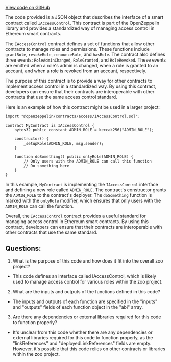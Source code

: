 [View code on GitHub](zoo-labs/zoo/blob/master/contracts/artifacts/@openzeppelin/contracts/access/IAccessControl.sol/IAccessControl.json)

The code provided is a JSON object that describes the interface of a smart contract called `IAccessControl`. This contract is part of the OpenZeppelin library and provides a standardized way of managing access control in Ethereum smart contracts. 

The `IAccessControl` contract defines a set of functions that allow other contracts to manage roles and permissions. These functions include `grantRole`, `revokeRole`, `renounceRole`, and `hasRole`. The contract also defines three events: `RoleAdminChanged`, `RoleGranted`, and `RoleRevoked`. These events are emitted when a role's admin is changed, when a role is granted to an account, and when a role is revoked from an account, respectively. 

The purpose of this contract is to provide a way for other contracts to implement access control in a standardized way. By using this contract, developers can ensure that their contracts are interoperable with other contracts that use the same access control standard. 

Here is an example of how this contract might be used in a larger project:

```solidity
import "@openzeppelin/contracts/access/IAccessControl.sol";

contract MyContract is IAccessControl {
    bytes32 public constant ADMIN_ROLE = keccak256("ADMIN_ROLE");

    constructor() {
        _setupRole(ADMIN_ROLE, msg.sender);
    }

    function doSomething() public onlyRole(ADMIN_ROLE) {
        // Only users with the ADMIN_ROLE can call this function
        // Do something here
    }
}
```

In this example, `MyContract` is implementing the `IAccessControl` interface and defining a new role called `ADMIN_ROLE`. The contract's constructor grants the `ADMIN_ROLE` to the contract's deployer. The `doSomething` function is marked with the `onlyRole` modifier, which ensures that only users with the `ADMIN_ROLE` can call the function. 

Overall, the `IAccessControl` contract provides a useful standard for managing access control in Ethereum smart contracts. By using this contract, developers can ensure that their contracts are interoperable with other contracts that use the same standard.
## Questions: 
 1. What is the purpose of this code and how does it fit into the overall zoo project?
- This code defines an interface called IAccessControl, which is likely used to manage access control for various roles within the zoo project.

2. What are the inputs and outputs of the functions defined in this code?
- The inputs and outputs of each function are specified in the "inputs" and "outputs" fields of each function object in the "abi" array.

3. Are there any dependencies or external libraries required for this code to function properly?
- It's unclear from this code whether there are any dependencies or external libraries required for this code to function properly, as the "linkReferences" and "deployedLinkReferences" fields are empty. However, it's possible that this code relies on other contracts or libraries within the zoo project.